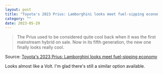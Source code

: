 ```yaml
---
layout: post
title: "Toyota's 2023 Prius: Lamborghini looks meet fuel-sipping economy"
category: ""
date: 2023-05-29
---
```


>The Prius used to be considered quite cool back when it was the first mainstream hybrid on sale. Now in its fifth generation, the new one finally looks really cool.

Source: [Toyota's 2023 Prius: Lamborghini looks meet fuel-sipping economy](https://arstechnica.com/cars/2023/05/toyotas-2023-prius-lamborghini-looks-meet-fuel-sipping-economy/)

Looks almost like a Volt. I'm glad there's still a similar option available.
